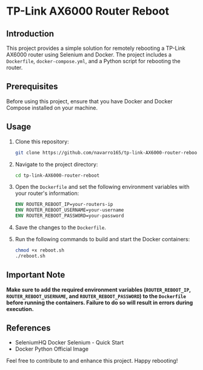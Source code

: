 # TP-Link AX6000 Router Reboot

## Introduction

This project provides a simple solution for remotely rebooting a TP-Link AX6000 router using Selenium and Docker. The project includes a `Dockerfile`, `docker-compose.yml`, and a Python script for rebooting the router.

## Prerequisites

Before using this project, ensure that you have Docker and Docker Compose installed on your machine.

## Usage

1. Clone this repository:

    ```bash
    git clone https://github.com/navarro165/tp-link-AX6000-router-reboot.git
    ```

2. Navigate to the project directory:

    ```bash
    cd tp-link-AX6000-router-reboot
    ```

3. Open the `Dockerfile` and set the following environment variables with your router's information:

    ```Dockerfile
    ENV ROUTER_REBOOT_IP=your-routers-ip
    ENV ROUTER_REBOOT_USERNAME=your-username
    ENV ROUTER_REBOOT_PASSWORD=your-password
    ```

4. Save the changes to the `Dockerfile`.

5. Run the following commands to build and start the Docker containers:

    ```bash
    chmod +x reboot.sh
    ./reboot.sh
    ```

## Important Note

**Make sure to add the required environment variables (`ROUTER_REBOOT_IP`, `ROUTER_REBOOT_USERNAME`, and `ROUTER_REBOOT_PASSWORD`) to the `Dockerfile` before running the containers. Failure to do so will result in errors during execution.**

## References

- SeleniumHQ Docker Selenium - Quick Start
- Docker Python Official Image

Feel free to contribute to and enhance this project. Happy rebooting!
